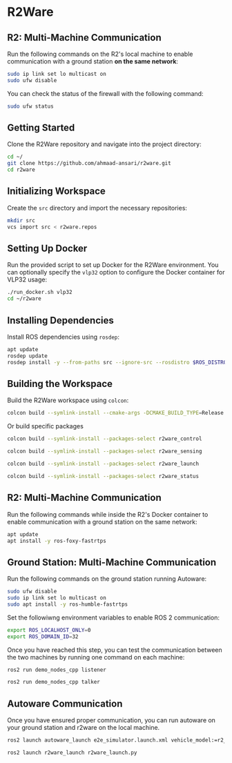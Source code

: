 # R2Ware

## R2: Multi-Machine Communication

Run the following commands on the R2's local machine to enable communication with a ground station **on the same network**:

```bash
sudo ip link set lo multicast on
sudo ufw disable
```

You can check the status of the firewall with the following command:

```bash
sudo ufw status
```

## Getting Started

Clone the R2Ware repository and navigate into the project directory:

```bash
cd ~/
git clone https://github.com/ahmaad-ansari/r2ware.git
cd r2ware
```

## Initializing Workspace

Create the `src` directory and import the necessary repositories:

```bash
mkdir src
vcs import src < r2ware.repos
```

## Setting Up Docker

Run the provided script to set up Docker for the R2Ware environment. You can optionally specify the `vlp32` option to configure the Docker container for VLP32 usage:

```bash
./run_docker.sh vlp32
cd ~/r2ware
```

## Installing Dependencies

Install ROS dependencies using `rosdep`:

```bash
apt update
rosdep update
rosdep install -y --from-paths src --ignore-src --rosdistro $ROS_DISTRO

```

## Building the Workspace

Build the R2Ware workspace using `colcon`:

```bash
colcon build --symlink-install --cmake-args -DCMAKE_BUILD_TYPE=Release
```

Or build specific packages
```bash
colcon build --symlink-install --packages-select r2ware_control
```
```bash
colcon build --symlink-install --packages-select r2ware_sensing
```
```bash
colcon build --symlink-install --packages-select r2ware_launch
```
```bash
colcon build --symlink-install --packages-select r2ware_status
```

## R2: Multi-Machine Communication

Run the following commands while inside the R2's Docker container to enable communication with a ground station on the same network:

```bash
apt update
apt install -y ros-foxy-fastrtps
```

## Ground Station: Multi-Machine Communication

Run the following commands on the ground station running Autoware:

```bash
sudo ufw disable
sudo ip link set lo multicast on
sudo apt install -y ros-humble-fastrtps
```

Set the followiwng environment variables to enable ROS 2 communication:

```bash
export ROS_LOCALHOST_ONLY=0
export ROS_DOMAIN_ID=32
```

Once you have reached this step, you can test the communication between the two machines by running one command on each machine:
```bash
ros2 run demo_nodes_cpp listener
```
```bash
ros2 run demo_nodes_cpp talker
```
## Autoware Communication

Once you have ensured proper communication, you can run autoware on your ground station and r2ware on the local machine.

```bash
ros2 launch autoware_launch e2e_simulator.launch.xml vehicle_model:=r2_vehicle sensor_model:=r2_sensor_kit map_path:=$HOME/autoware_map/nishishinjuku_autoware_map/
```

```bash
ros2 launch r2ware_launch r2ware_launch.py 
```
